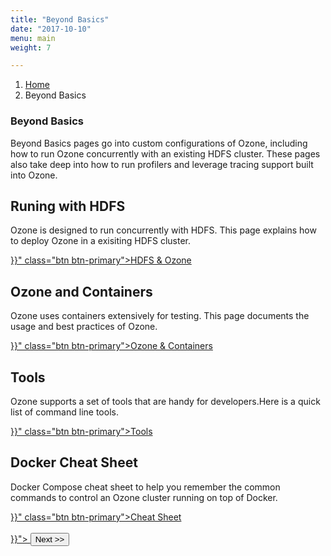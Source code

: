 ```yaml
---
title: "Beyond Basics"
date: "2017-10-10"
menu: main
weight: 7

---
```

<!---
  Licensed to the Apache Software Foundation (ASF) under one or more
  contributor license agreements.  See the NOTICE file distributed with
  this work for additional information regarding copyright ownership.
  The ASF licenses this file to You under the Apache License, Version 2.0
  (the "License"); you may not use this file except in compliance with
  the License.  You may obtain a copy of the License at

      http://www.apache.org/licenses/LICENSE-2.0

  Unless required by applicable law or agreed to in writing, software
  distributed under the License is distributed on an "AS IS" BASIS,
  WITHOUT WARRANTIES OR CONDITIONS OF ANY KIND, either express or implied.
  See the License for the specific language governing permissions and
  limitations under the License.
-->

<nav aria-label="breadcrumb">
  <ol class="breadcrumb">
    <li class="breadcrumb-item"><a href="/">Home</a></li>
    <li class="breadcrumb-item active" aria-current="page">Beyond Basics</li>
  </ol>
</nav>


<div class="jumbotron jumbotron-fluid">
  <div class="container">
    <h3 class="display-4">Beyond Basics  </h3>
    <p class="lead">
  Beyond Basics pages go into custom configurations of Ozone, including how
  to run Ozone concurrently with an existing HDFS cluster. These pages also
  take deep into how to run profilers and leverage tracing support built into
  Ozone.
</div>
</div>

<div class="row">
       <div class="col-sm-6">
<div class="card" >
  <div class="card-body">
    <h2 class="card-title">Runing with HDFS</h2>
    <p class="card-text">Ozone is designed to run concurrently with HDFS.
    This page explains how to deploy Ozone in a exisiting HDFS cluster.</p>
     <a href="{{< ref "BeyondBasics/RunningWithHDFS.md" >}}"
    class="btn btn-primary">HDFS & Ozone</a>
</div>
</div>
</div>



<div class="row">
       <div class="col-sm-6">
<div class="card" >
  <div class="card-body">
    <h2 class="card-title">Ozone and Containers</h2>
    <p class="card-text">
    Ozone uses containers extensively for testing. This page documents the
    usage and best practices of Ozone.
    </p>
     <a href="{{< ref "BeyondBasics/Containers.md" >}}"
    class="btn btn-primary">Ozone & Containers</a>
</div>
</div>
</div>




<div class="row">
       <div class="col-sm-6">
<div class="card" >
  <div class="card-body">
    <h2 class="card-title">Tools</h2>
    <p class="card-text">Ozone supports a set of tools that are handy for
    developers.Here is a quick list of command line tools.
    </p>
     <a href="{{< ref "BeyondBasics/Tools.md" >}}"
    class="btn btn-primary">Tools</a>
</div>
</div>
</div>

<div class="row">
       <div class="col-sm-6">
<div class="card" >
  <div class="card-body">
    <h2 class="card-title">Docker Cheat Sheet</h2>
    <p class="card-text"> Docker Compose cheat sheet to help you remember the
     common commands to control an Ozone cluster running on top of Docker.
     </p>
     <a href="{{< ref "BeyondBasics/DockerCheatSheet.md" >}}"
    class="btn btn-primary">Cheat Sheet</a>
</div>
</div>


</div>


<br>
<a href="{{< ref "BeyondBasics/RunningWithHDFS.md" >}}"> <button type="button"
class="btn  btn-success btn-lg">Next >></button>

